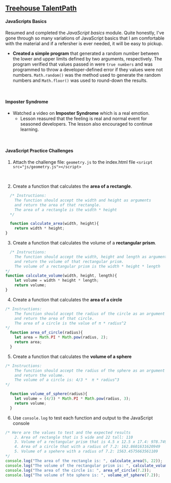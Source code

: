 ## [Treehouse TalentPath]()

#### JavaScripts Basics
Resumed and completed the _JavaScript basics_ module. Quite honestly, I've gone through so many variations of JavaScript basics that I am comfortable with the material and if a refersher is ever needed, it will be easy to pickup. 

* **Created a simple program** that generated a random number between the lower and upper limits defined by two arguments, respectively. The program verified that values passed in were `true numbers` and was programmed to throw a developer-defined error if they values were not numbers.  `Math.random()` was the method used to generate the random numbers and `Math.floor()` was used to round-down the results.
<br>

#### Imposter Syndrome
* Watched a video on **Imposter Syndrome** which is a real emotion.
  * Lesson reasured that the feeling is real and normal event for seasoned developers. The lesson also encouraged to continue learning.
<br>

#### JavaScript Practice Challenges

1. Attach the challenge file: `geometry.js` to the index.html file
`<sricpt src="js/geometry.js"></script>`
<br>

2. Create a function that calculates the **area of a rectangle**.
```JavaScript
  /* Instructions:  
    The function should accept the width and height as arguments
    and return the area of that rectangle.
    The area of a rectangle is the width * height 
  */

  function calculate_area(width, height){
    return width * height;
}
```

3. Create a function that calculates the volume of a **rectangular prism**.
```JavaScript
  /* Instructions:
    The function should accept the width, height and length as arguments
    and return the volume of that rectangular prism.
    The volume of a rectangular prism is the width * height * length
*/
function calculate_volume(width, height, length){
    let volume = width * height * length;
    return volume;
}
```

4. Create a function that calculates the **area of a circle**
```JavaScript
/* Instructions:
    The function should accept the radius of the circle as an argument
    and return the area of that circle.
    The area of a circle is the value of π * radius^2
*/
  function area_of_circle(radius){
    let area = Math.PI * Math.pow(radius, 2);
    return area;
  }
```

5. Create a function that calculates the **volume of a sphere**
```JavaScript
/* Instructions:
    The function should accept the radius of the sphere as an argument
    and return the volume.
    The volume of a circle is: 4/3 *  π * radius^3
*/

  function volume_of_sphere(radius){
    let volume = (4/3) * Math.PI * Math.pow(radius, 3);
    return volume;    
  }
```

6. Use `console.log` to test each function and output to the JavaScript console
```JavaScript
/* Here are the values to test and the expected results
    2. Area of rectangle that is 5 wide and 22 tall: 110
    3. Volume of a rectangular prism that is 4.5 x 12.5 x 17.4: 978.7499999999999
    4. Area of a circle that with a radius of 7.2: 162.8601631620949
    5. Volume of a spehere with a radius of 7.2: 1563.4575663561109
*/
console.log("The area of the rectangle is: ", calculate_area(5, 22));
console.log("The volume of the rectangular prism is: ", calculate_volume(4.5, 12.5, 17.4));
console.log("The area of the circle is: ", area_of_circle(7.2));
console.log("The volume of hte sphere is: ", volume_of_sphere(7.2));
```


